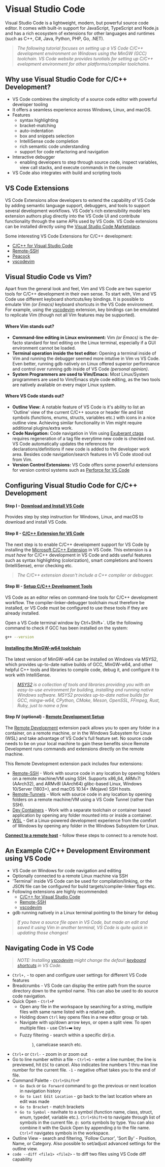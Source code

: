 # Visual Studio Code
Visual Studio Code is a lightweight, modern, but powerful source code editor. It comes with built-in support for JavaScript, TypeScript and Node.js and has a rich ecosystem of extensions for other languages and runtimes (such as C++, C#, Java, Python, PHP, Go, .NET).

> *The following tutorial focuses on setting up a VS Code C/C++ development environment on Windows using the MinGW (GCC) toolchain. VS Code website provides turotials for setting up C/C++ evelopment environment for other platforms/compiler toolchains.*
 
## Why use Visual Studio Code for C/C++ Development?
* VS Code combines the simplicity of a source code editor with powerful developer tooling 
* It offers a seamless experience across Windows, Linux, and macOS.
* Features
  * syntax highlighting
  * bracket-matching
  * auto-indentation
  * box and snippets selection
  * IntelliSense code completion
  * rich semantic code understanding
  * support for code refactoring and navigation
* Interactive debugger
  * enabling developers to step through source code, inspect variables, view call stacks, and execute commands in the console
* VS Code also integrates with build and scripting tools

## VS Code Extensions
VS Code Extensions allow developers to extend the capability of VS Code by adding semantic language support, debuggers, and tools to support several development workflows. VS Code's rich extensibility model lets extension authors plug directly into the VS Code UI and contribute functionality through the same APIs used by VS Code. VS Code extensions can be installed directly using the [Visual Studio Code Marketplace](https://marketplace.visualstudio.com/VSCode). 

Some interesting VS Code Extensions for C/C++ development:
* [C/C++ for Visual Studio Code](https://marketplace.visualstudio.com/items?itemName=ms-vscode.cpptools)
* [Remote-SSH](https://marketplace.visualstudio.com/items?itemName=ms-vscode-remote.remote-ssh)
* [Peacock](https://marketplace.visualstudio.com/items?itemName=johnpapa.vscode-peacock)
* [vscodevim](https://marketplace.visualstudio.com/items?itemName=vscodevim.vim)

## Visual Studio Code vs Vim?
Apart from the general look and feel, Vim and VS Code are two superior tools for C/C++ development in their own sense. To start with, Vim and VS Code use different keyboard shortcuts/key bindings. It is possible to emulate Vim *(or Emacs)* keyboard shortcuts in the VS Code environment. For example, using the [vscodevim](https://marketplace.visualstudio.com/items?itemName=vscodevim.vim) extension, key bindings can be emulated to replicate Vim (though not all Vim features may be supported).

#### Where Vim stands out?
* **Command-line editing in Linux environment:** Vim *(or Emacs)* is the de-facto standard for text editing on the Linux terminal, especially if a GUI environment cannot be loaded.
* **Terminal operation inside the text editor:** Opening a terminal inside of Vim and running the debugger seemed more intutive in Vim vs VS Code. Even better, running gdb natively on Linux offered superior performance and control over running gdb inside of VS Code *(personal opinion)*.
* **System Programmers are used to Vim/Emacs:** Most Linux/System programmers are used to Vim/Emacs style code editing, as the two tools are natively available on every major Linux system.

#### Where VS Code stands out?
* **Outline View:** A notable feature of VS Code is it's ability to list an 'Outline' view of the current C/C++ source or header file and list symbols (functions, enums, structs, variables etc.) with icons in a nice outline view. Achieving similar functionality in Vim might require additional plugins/extra work.
* **Code Navigation:** Code navigation in Vim using [Exuberant ctags](https://ctags.sourceforge.net/) requires regeneration of a tag file everytime new code is checked out. VS Code automatically updates the references for declarations/definitions if new code is added to the developer work area. Besides code navigation/search features in VS Code stood out from Vim.
* **Version Control Extensions:** VS Code offers some powerful extensions for version control systems such as [Perforce for VS Code](https://marketplace.visualstudio.com/items?itemName=mjcrouch.perforce)

## Configuring Visual Studio Code for C/C++ Development

#### Step I - [Download and Install VS Code](https://code.visualstudio.com/docs/setup/setup-overview)
Provides step by step instruction for Windows, Linux, and macOS to download and install VS Code.

#### Step II - [C/C++ Extension for VS Code](https://code.visualstudio.com/docs/languages/cpp)
The next step is to enable C/C++ development support for VS Code by installing the [Microsoft C/C++ Extension](https://code.visualstudio.com/docs/languages/cpp) in VS Code. This extension is a *must have* for C/C++ development in VS Code and adds useful features such as syntax highlighting (colorization), smart completions and hovers (IntelliSense), error checking etc.

> *The C/C++ extension doesn't include a C++ compiler or debugger.*

#### Step III - [Setup C/C++ Development Tools](https://code.visualstudio.com/docs/languages/cpp)
VS Code as an editor relies on command-line tools for C/C++ development workflow. The compiler-linker-debugger toolchain must therefore be installed, or VS Code must be configured to use these tools if they are already installed.

Open a VS Code terminal window by Ctrl+Shift+`. USe the following command to check if GCC has been installed on the system:
```bash
g++ --version
```

#### [Installing the MinGW-w64 toolchain](https://code.visualstudio.com/docs/cpp/config-mingw#_prerequisites)
The latest version of MinGW-w64 can be installed on Windows via MSYS2, which provides up-to-date native builds of GCC, MinGW-w64, and other helpful C++ tools and libraries to compile code, debug it, and configure it to work with IntelliSense.

> *[MSYS2](https://www.msys2.org/) is a collection of tools and libraries providing you with an easy-to-use environment for building, installing and running native Windows software. MSYS2 provides up-to-date native builds for GCC, mingw-w64, CPython, CMake, Meson, OpenSSL, FFmpeg, Rust, Ruby, just to name a few.*

#### Step IV (optional) - [Remote Development Setup](https://code.visualstudio.com/docs/remote/remote-overview)
The [Remote Development](https://marketplace.visualstudio.com/items?itemName=ms-vscode-remote.vscode-remote-extensionpack) extension pack allows you to open any folder in a container, on a remote machine, or in the Windows Subsystem for Linux (WSL) and take advantage of VS Code's full feature set. No source code needs to be on your local machine to gain these benefits since Remote Development runs commands and extensions directly on the remote machine.  

This Remote Development extension pack includes four extensions:
* [Remote-SSH](https://marketplace.visualstudio.com/items?itemName=ms-vscode-remote.remote-ssh) - Work with source code in any location by opening folders on a remote machine/VM using SSH. Supports x86_64, ARMv7l (AArch32), and ARMv8l (AArch64) glibc-based Linux, Windows 10/Server (1803+), and macOS 10.14+ (Mojave) SSH hosts.
* [Remote-Tunnels](https://marketplace.visualstudio.com/items?itemName=ms-vscode.remote-server) - Work with source code in any location by opening folders on a remote machine/VM using a VS Code Tunnel (rather than SSH).
* [Dev Containers](https://marketplace.visualstudio.com/items?itemName=ms-vscode-remote.remote-containers) - Work with a separate toolchain or container based application by opening any folder mounted into or inside a container.
* [WSL](https://marketplace.visualstudio.com/items?itemName=ms-vscode-remote.remote-wsl) - Get a Linux-powered development experience from the comfort of Windows by opening any folder in the Windows Subsystem for Linux.

**[Connect to a remote host](https://code.visualstudio.com/docs/remote/ssh#_connect-to-a-remote-host)** - follow these steps to connect to a remote host. 

## An Example C/C++ Development Environment using VS Code
* VS Code on Windows for code navigation and editing
* Optionally connected to a remote Linux machine via SSH
* 'Terminal' inside VS Code can be used for compilation/linking, or the JSON file can be configured for build targets/compiler-linker flags etc.
* Following extensions are highly recommended:
  * [C/C++ for Visual Studio Code](https://marketplace.visualstudio.com/items?itemName=ms-vscode.cpptools)
  * [Remote-SSH](https://marketplace.visualstudio.com/items?itemName=ms-vscode-remote.remote-ssh)
  * [vscodevim](https://marketplace.visualstudio.com/items?itemName=vscodevim.vim)
* gdb running natively in a Linux terminal pointing to the binary for debug

> *If you have a source file open in VS Code, but made an edit and saved it using Vim in another terminal, VS Code is quite quick in updating those changes!*

## Navigating Code in VS Code
> *NOTE: Installing [vscodevim](https://marketplace.visualstudio.com/items?itemName=vscodevim.vim) might change the default [keyboard shortcuts](https://code.visualstudio.com/shortcuts/keyboard-shortcuts-windows.pdf) in VS Code.*

* ``Ctrl+,`` - to open and configure user settings for different VS Code features
* Breadcrumbs - VS Code can display the entire path from the source directory down to the symbol name. This can also be used to do source code navigation.
* Quick Open - ``Ctrl+P``
  * Open any file in the workspace by searching for a string, mutliple files with same name listed with a relative path.
  * Holding down `Ctrl` key opens files in a new editor group or tab.
  * Navigate with up/down arrow keys, or open a split view. To open multiple files - use Ctrl+➡️ key
  * Fuzzy filtering - search within a specific dir(i.e. <dir> <string>), camelcase search etc.
* ``Ctrl+`` or ``Ctrl-`` - zoom in or zoom out
* Go to line number within a file - ``Ctrl+G`` - enter a line number, the line is previewed, hit ``ESC`` to cancel. Also indicates line numbers 1 thru max line number for the current file. ``-1`` - negative offset takes you to the end of file.
* Command Palette - ``Ctrl+Shift+P``
  * ``Go Back`` or ``Go Forward`` command to go the previous or next location in navigation history
  * ``Go to Last Edit Location`` - go back to the last location where an edit was made
  * ``Go to Bracket`` - match brackets
  * ``Go to Symbol`` - navihate to a symbol (function name, class, struct, enum, typedef, variable etc.). ``Ctrl+Shift+O`` to navigate through list of symbols in the current file. ``@:`` sorts symbols by type. You can also combine it with the Quick Open by appending ``@`` to the file name. ``Ctrl+T`` navigates symbols in the workspace.
* Outline View - search and filtering, 'Follow Cursor', 'Sort By' - Position, Name, or Category. Also possible to set/adjust advanced settings for the outline view.
* ``code --diff <file1> <file2>`` - to diff two files using VS Code diff capability
